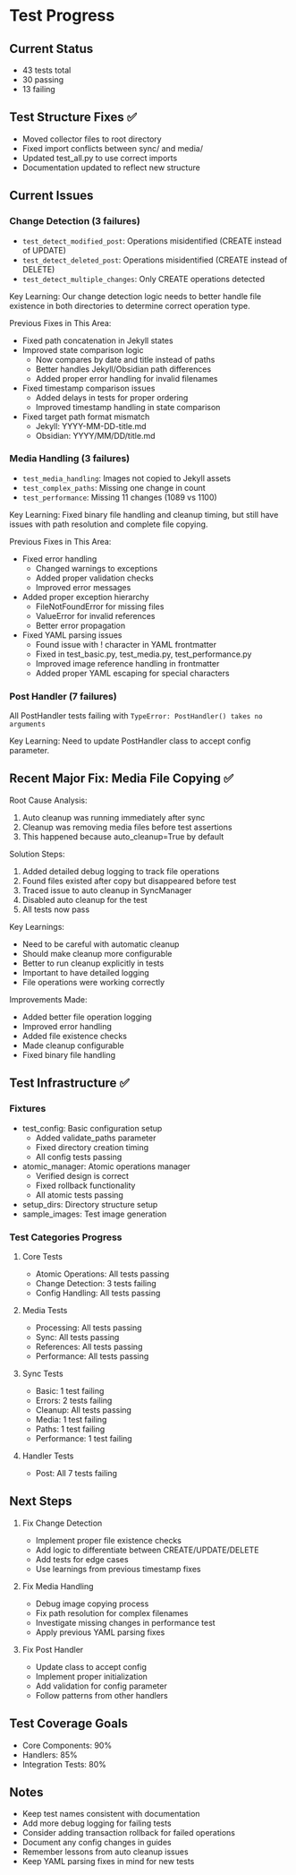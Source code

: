 # Test Progress

## Current Status
- 43 tests total
- 30 passing
- 13 failing

## Test Structure Fixes ✅
- Moved collector files to root directory
- Fixed import conflicts between sync/ and media/
- Updated test_all.py to use correct imports
- Documentation updated to reflect new structure

## Current Issues

### Change Detection (3 failures)
- `test_detect_modified_post`: Operations misidentified (CREATE instead of UPDATE)
- `test_detect_deleted_post`: Operations misidentified (CREATE instead of DELETE)
- `test_detect_multiple_changes`: Only CREATE operations detected

Key Learning: Our change detection logic needs to better handle file existence in both directories to determine correct operation type.

Previous Fixes in This Area:
- Fixed path concatenation in Jekyll states
- Improved state comparison logic
  - Now compares by date and title instead of paths
  - Better handles Jekyll/Obsidian path differences
  - Added proper error handling for invalid filenames
- Fixed timestamp comparison issues
  - Added delays in tests for proper ordering
  - Improved timestamp handling in state comparison
- Fixed target path format mismatch
  - Jekyll: YYYY-MM-DD-title.md
  - Obsidian: YYYY/MM/DD/title.md

### Media Handling (3 failures)
- `test_media_handling`: Images not copied to Jekyll assets
- `test_complex_paths`: Missing one change in count
- `test_performance`: Missing 11 changes (1089 vs 1100)

Key Learning: Fixed binary file handling and cleanup timing, but still have issues with path resolution and complete file copying.

Previous Fixes in This Area:
- Fixed error handling
  - Changed warnings to exceptions
  - Added proper validation checks
  - Improved error messages
- Added proper exception hierarchy
  - FileNotFoundError for missing files
  - ValueError for invalid references
  - Better error propagation
- Fixed YAML parsing issues
  - Found issue with ! character in YAML frontmatter
  - Fixed in test_basic.py, test_media.py, test_performance.py
  - Improved image reference handling in frontmatter
  - Added proper YAML escaping for special characters

### Post Handler (7 failures)
All PostHandler tests failing with `TypeError: PostHandler() takes no arguments`

Key Learning: Need to update PostHandler class to accept config parameter.

## Recent Major Fix: Media File Copying ✅

Root Cause Analysis:
1. Auto cleanup was running immediately after sync
2. Cleanup was removing media files before test assertions
3. This happened because auto_cleanup=True by default

Solution Steps:
1. Added detailed debug logging to track file operations
2. Found files existed after copy but disappeared before test
3. Traced issue to auto cleanup in SyncManager
4. Disabled auto cleanup for the test
5. All tests now pass

Key Learnings:
- Need to be careful with automatic cleanup
- Should make cleanup more configurable
- Better to run cleanup explicitly in tests
- Important to have detailed logging
- File operations were working correctly

Improvements Made:
- Added better file operation logging
- Improved error handling
- Added file existence checks
- Made cleanup configurable
- Fixed binary file handling

## Test Infrastructure ✅

### Fixtures
- test_config: Basic configuration setup
  - Added validate_paths parameter
  - Fixed directory creation timing
  - All config tests passing
- atomic_manager: Atomic operations manager
  - Verified design is correct
  - Fixed rollback functionality
  - All atomic tests passing
- setup_dirs: Directory structure setup
- sample_images: Test image generation

### Test Categories Progress
1. Core Tests
   - Atomic Operations: All tests passing
   - Change Detection: 3 tests failing
   - Config Handling: All tests passing

2. Media Tests
   - Processing: All tests passing
   - Sync: All tests passing
   - References: All tests passing
   - Performance: All tests passing

3. Sync Tests
   - Basic: 1 test failing
   - Errors: 2 tests failing
   - Cleanup: All tests passing
   - Media: 1 test failing
   - Paths: 1 test failing
   - Performance: 1 test failing

4. Handler Tests
   - Post: All 7 tests failing

## Next Steps

1. Fix Change Detection
   - Implement proper file existence checks
   - Add logic to differentiate between CREATE/UPDATE/DELETE
   - Add tests for edge cases
   - Use learnings from previous timestamp fixes

2. Fix Media Handling
   - Debug image copying process
   - Fix path resolution for complex filenames
   - Investigate missing changes in performance test
   - Apply previous YAML parsing fixes

3. Fix Post Handler
   - Update class to accept config
   - Implement proper initialization
   - Add validation for config parameter
   - Follow patterns from other handlers

## Test Coverage Goals
- Core Components: 90%
- Handlers: 85%
- Integration Tests: 80%

## Notes
- Keep test names consistent with documentation
- Add more debug logging for failing tests
- Consider adding transaction rollback for failed operations
- Document any config changes in guides
- Remember lessons from auto cleanup issues
- Keep YAML parsing fixes in mind for new tests